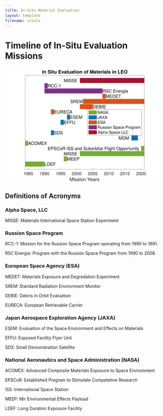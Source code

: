 ```yaml
---
title: In-Situ Material Evaluation
layout: template
filename: insitu
--- 
```

# Timeline of In-Situ Evaluation Missions
![InSitu](figures/inSituLEO.svg)

## Definitions of Acronyms

### Alpha Space, LLC

MISSE: Materials International Space Station Experiment

### Russion Space Program

RCC-1: Mission for the Russion Space Program operating from 1990 to 1991.

RSC Energia: Program with the Russion Space Program from 1990 to 2008.

### European Space Agency (ESA)

MEDET: Materials Exposure and Degredation Experiment

SREM: Standard Radiation Environment Monitor

DEBIE: Debris in Orbit Evaluation

EURECA: European Retrievable Carrier

### Japan Aerospace Exploration Agency (JAXA)

ESEM: Evaluation of the Space Environment and Effects on Materials

EFFU: Exposed Facility Flyer Unit

SDS: Small Demonstration Satellite

### National Aeronautics and Space Administration (NASA)

ACOMEX: Advanced Composite Materials Exposure to Space Environment

EPSCoR: Established Program to Stimulate Competetive Research

ISS: International Space Station

MEEP: Mir Environmental Effects Payload

LDEF: Long Duration Exposure Facility
